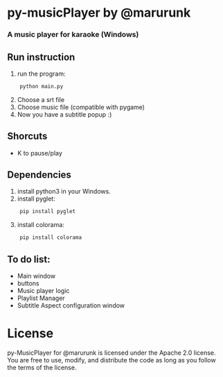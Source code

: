 # py-musicPlayer by @marurunk
### A music player for karaoke (Windows)

## Run instruction
1. run the program:
```python
    python main.py
```
2. Choose a srt file
3. Choose music file (compatible with pygame)
4. Now you have a subtitle popup :)
## Shorcuts
- K to pause/play


## Dependencies
1. install python3 in your Windows.
2. install pyglet:
```python 
    pip install pyglet
```
3. install colorama:
```python 
    pip install colorama
```

## To do list:
- Main window
- buttons
- Music player logic
- Playlist Manager
- Subtitle Aspect configuration window



# License
py-MusicPlayer for @marurunk is licensed under the Apache 2.0 license. You are free to use, modify, and distribute the code as long as you follow the terms of the license.
